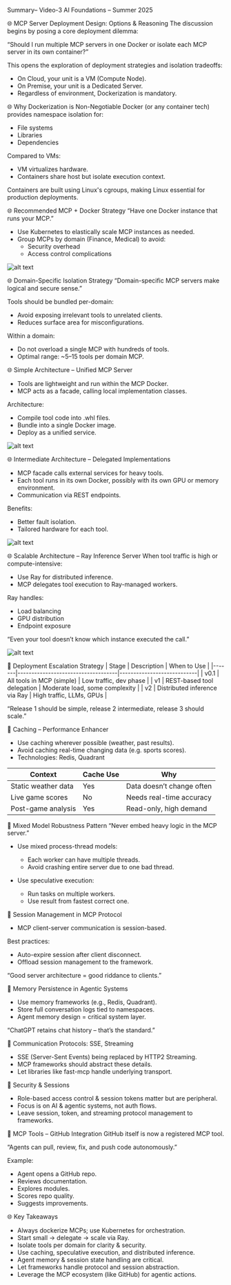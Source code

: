 Summary– Video-3
AI Foundations – Summer 2025

🌐 MCP Server Deployment Design: Options & Reasoning
The discussion begins by posing a core deployment dilemma:

“Should I run multiple MCP servers in one Docker or isolate each MCP server in its own container?”

This opens the exploration of deployment strategies and isolation tradeoffs:

- On Cloud, your unit is a VM (Compute Node).
- On Premise, your unit is a Dedicated Server.
- Regardless of environment, Dockerization is mandatory.

🌐 Why Dockerization is Non-Negotiable
Docker (or any container tech) provides namespace isolation for:

- File systems
- Libraries
- Dependencies

Compared to VMs:

- VM virtualizes hardware.
- Containers share host but isolate execution context.

Containers are built using Linux's cgroups, making Linux essential for production deployments.

🌐 Recommended MCP + Docker Strategy
“Have one Docker instance that runs your MCP.”

- Use Kubernetes to elastically scale MCP instances as needed.
- Group MCPs by domain (Finance, Medical) to avoid:
  - Security overhead
  - Access control complications

![alt text](<Screenshot -1.png>)

🌐 Domain-Specific Isolation Strategy
“Domain-specific MCP servers make logical and secure sense.”

Tools should be bundled per-domain:

- Avoid exposing irrelevant tools to unrelated clients.
- Reduces surface area for misconfigurations.

Within a domain:

- Do not overload a single MCP with hundreds of tools.
- Optimal range: ~5–15 tools per domain MCP.

🌐 Simple Architecture – Unified MCP Server

- Tools are lightweight and run within the MCP Docker.
- MCP acts as a facade, calling local implementation classes.

Architecture:

- Compile tool code into .whl files.
- Bundle into a single Docker image.
- Deploy as a unified service.

![alt text](<Screenshot -2.png>)

🌐 Intermediate Architecture – Delegated Implementations

- MCP facade calls external services for heavy tools.
- Each tool runs in its own Docker, possibly with its own GPU or memory environment.
- Communication via REST endpoints.

Benefits:

- Better fault isolation.
- Tailored hardware for each tool.

![alt text](<Screenshot -3.png>)

🌐 Scalable Architecture – Ray Inference Server
When tool traffic is high or compute-intensive:

- Use Ray for distributed inference.
- MCP delegates tool execution to Ray-managed workers.

Ray handles:

- Load balancing
- GPU distribution
- Endpoint exposure

“Even your tool doesn’t know which instance executed the call.”

![alt text](<Screenshot -4.png>)

🚦 Deployment Escalation Strategy
| Stage | Description | When to Use |
|-------|------------------------------------|----------------------------|
| v0.1 | All tools in MCP (simple) | Low traffic, dev phase |
| v1 | REST-based tool delegation | Moderate load, some complexity |
| v2 | Distributed inference via Ray | High traffic, LLMs, GPUs |

“Release 1 should be simple, release 2 intermediate, release 3 should scale.”

🔗 Caching – Performance Enhancer

- Use caching wherever possible (weather, past results).
- Avoid caching real-time changing data (e.g. sports scores).
- Technologies: Redis, Quadrant

| Context             | Cache Use | Why                       |
| ------------------- | --------- | ------------------------- |
| Static weather data | Yes       | Data doesn’t change often |
| Live game scores    | No        | Needs real-time accuracy  |
| Post-game analysis  | Yes       | Read-only, high demand    |

🔗 Mixed Model Robustness Pattern
“Never embed heavy logic in the MCP server.”

- Use mixed process-thread models:

  - Each worker can have multiple threads.
  - Avoid crashing entire server due to one bad thread.

- Use speculative execution:
  - Run tasks on multiple workers.
  - Use result from fastest correct one.

🔗 Session Management in MCP Protocol

- MCP client-server communication is session-based.

Best practices:

- Auto-expire session after client disconnect.
- Offload session management to the framework.

“Good server architecture = good riddance to clients.”

🔗 Memory Persistence in Agentic Systems

- Use memory frameworks (e.g., Redis, Quadrant).
- Store full conversation logs tied to namespaces.
- Agent memory design = critical system layer.

“ChatGPT retains chat history – that’s the standard.”

🔗 Communication Protocols: SSE, Streaming

- SSE (Server-Sent Events) being replaced by HTTP2 Streaming.
- MCP frameworks should abstract these details.
- Let libraries like fast-mcp handle underlying transport.

🔗 Security & Sessions

- Role-based access control & session tokens matter but are peripheral.
- Focus is on AI & agentic systems, not auth flows.
- Leave session, token, and streaming protocol management to frameworks.

🔗 MCP Tools – GitHub Integration
GitHub itself is now a registered MCP tool.

“Agents can pull, review, fix, and push code autonomously.”

Example:

- Agent opens a GitHub repo.
- Reviews documentation.
- Explores modules.
- Scores repo quality.
- Suggests improvements.

🌐 Key Takeaways

- Always dockerize MCPs; use Kubernetes for orchestration.
- Start small → delegate → scale via Ray.
- Isolate tools per domain for clarity & security.
- Use caching, speculative execution, and distributed inference.
- Agent memory & session state handling are critical.
- Let frameworks handle protocol and session abstraction.
- Leverage the MCP ecosystem (like GitHub) for agentic actions.
